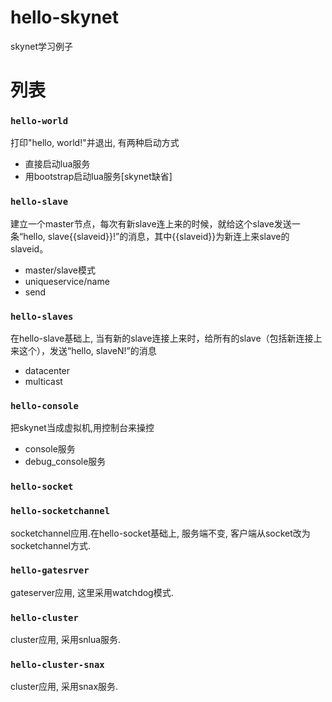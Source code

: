 # hello-skynet

skynet学习例子

# 列表

### `hello-world`
打印"hello, world!"并退出, 有两种启动方式

* 直接启动lua服务
* 用bootstrap启动lua服务[skynet缺省]

### `hello-slave`
建立一个master节点，每次有新slave连上来的时候，就给这个slave发送一条“hello, slave{{slaveid}}!”的消息，其中{{slaveid}}为新连上来slave的slaveid。

* master/slave模式
* uniqueservice/name
* send

### `hello-slaves`
在hello-slave基础上, 当有新的slave连接上来时，给所有的slave（包括新连接上来这个），发送“hello, slaveN!”的消息

* datacenter
* multicast

### `hello-console`
把skynet当成虚拟机,用控制台来操控

* console服务
* debug_console服务

### `hello-socket`

### `hello-socketchannel`
socketchannel应用.在hello-socket基础上, 服务端不变, 客户端从socket改为socketchannel方式.

### `hello-gatesrver`
gateserver应用, 这里采用watchdog模式.

### `hello-cluster`
cluster应用, 采用snlua服务.

### `hello-cluster-snax`
cluster应用, 采用snax服务.
